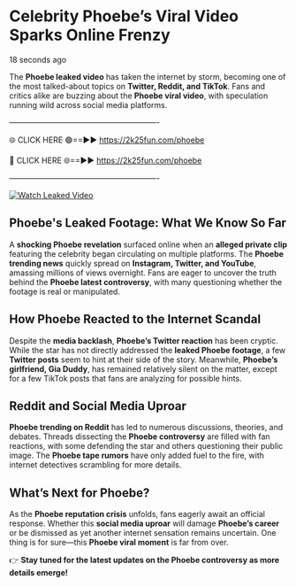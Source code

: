 # Celebrity Phoebe’s Viral Video Sparks Online Frenzy

18 seconds ago

The **Phoebe leaked video** has taken the internet by storm, becoming one of the most talked-about topics on **Twitter, Reddit, and TikTok**. Fans and critics alike are buzzing about the **Phoebe viral video**, with speculation running wild across social media platforms.

———————————————————-

🌐 CLICK HERE 🟢==►► https://2k25fun.com/phoebe

🔴 CLICK HERE 🌐==►► https://2k25fun.com/phoebe

———————————————————-

[![Watch Leaked Video](https://miro.medium.com/v2/resize:fit:828/format:webp/1*cilzJN44JGOrTw9NJCrNHA.gif "Watch Leaked Video")](https://2k25fun.com/phoebe)

## **Phoebe's Leaked Footage: What We Know So Far**  
A **shocking Phoebe revelation** surfaced online when an **alleged private clip** featuring the celebrity began circulating on multiple platforms. The **Phoebe trending news** quickly spread on **Instagram, Twitter, and YouTube**, amassing millions of views overnight. Fans are eager to uncover the truth behind the **Phoebe latest controversy**, with many questioning whether the footage is real or manipulated.  

## **How Phoebe Reacted to the Internet Scandal**  
Despite the **media backlash**, **Phoebe’s Twitter reaction** has been cryptic. While the star has not directly addressed the **leaked Phoebe footage**, a few **Twitter posts** seem to hint at their side of the story. Meanwhile, **Phoebe’s girlfriend, Gia Duddy**, has remained relatively silent on the matter, except for a few TikTok posts that fans are analyzing for possible hints.  

## **Reddit and Social Media Uproar**  
**Phoebe trending on Reddit** has led to numerous discussions, theories, and debates. Threads dissecting the **Phoebe controversy** are filled with fan reactions, with some defending the star and others questioning their public image. The **Phoebe tape rumors** have only added fuel to the fire, with internet detectives scrambling for more details.  

## **What’s Next for Phoebe?**  
As the **Phoebe reputation crisis** unfolds, fans eagerly await an official response. Whether this **social media uproar** will damage **Phoebe’s career** or be dismissed as yet another internet sensation remains uncertain. One thing is for sure—this **Phoebe viral moment** is far from over.  

👉 **Stay tuned for the latest updates on the Phoebe controversy as more details emerge!**  
